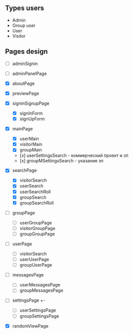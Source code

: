 <!--
https://dribbble.com/shots/5926989-Project-Sitemap-Builder-Sapphire-Data-Architecture-Web-App

Список людей которые хотят попасть в группу
У группы есть подписчики
Группа может объявить встречу и она будет видна всем подписчикам
Добавить в избранное в меню

пользователь может создать группу
у групп тоже есть логин пароль

Рейтинг музыканту выставляет группа с которой он работал после ухода, решение принимают все вместе -->

## Types users

-   Admin
-   Group user
-   User
-   Visitor

## Pages design

-   [ ] adminSignin
-   [ ] adminPanelPage

-   [x] aboutPage
-   [x] previewPage
-   [x] signinSignupPage

    -   [x] signInForm
    -   [x] signUpForm

-   [x] mainPage

    -   [x] userMain
    -   [x] visitorMain
    -   [x] groupMain
    -   [х] userSettingsSearch - коммерческий проект и зп
    -   [х] groupMSettingsSearch - указание зп

-   [x] searchPage

    -   [x] visitorSearch
    -   [x] userSearch
    -   [x] userSearchRoll
    -   [x] groupSearch
    -   [x] groupSearchRoll

-   [ ] groupPage

    -   [ ] userGroupPage
    -   [ ] visitorGroupPage
    -   [ ] groupGroupPage

-   [ ] userPage

    -   [ ] visitorSearch
    -   [ ] userUserPage
    -   [ ] groupUserPage

-   [ ] messagesPage

    -   [ ] userMessagesPage
    -   [ ] groupMessagesPage

-   [ ] settingsPage +-

    -   [ ] userSettingsPage
    -   [ ] groupSettingsPage

-   [x] randomViewPage

<!-- -   [ ] videoStreamPage -->
<!-- -   [ ] createRequest -->
